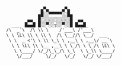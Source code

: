                    ▄▀▄     ▄▀▄
                  ▄█░░▀▀▀▀▀░░█▄
              ▄▄  █░░░░░░░░░░░█  ▄▄
        ___  █▄▄█ █░░▀░░┬░░▀░░█ █▄▄█_
      /\  _`\  /\ \\ \    /'___\ /'___\
      \ \ \L\ \\ \ \\ \  /\ \__//\ \__/  ___
       \ \  _ <'\ \ \\ \_\ \ ,__\ \ ,__\/ __`\
        \ \ \L\ \\ \__ ,__\ \ \_/\ \ \_/\ \L\ \
         \ \____/ \/_/\_\_/\ \_\  \ \_\\ \____/
          \/___/     \/_/   \/_/   \/_/ \/___/  
 

